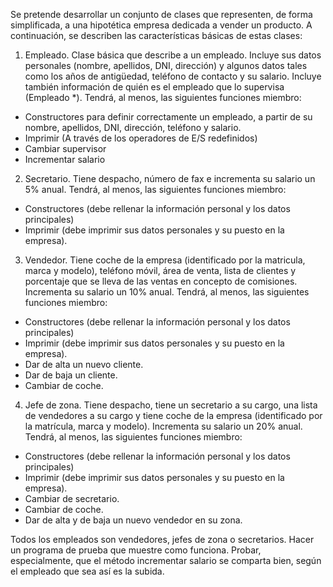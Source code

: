 Se pretende desarrollar un conjunto de clases que representen, de forma simplificada, a una hipotética empresa dedicada a vender un producto. A continuación, se describen las características básicas de estas clases:
1. Empleado. Clase básica que describe a un empleado. Incluye sus datos personales (nombre, apellidos, DNI, dirección) y algunos datos tales como los años de antigüedad, teléfono de contacto y su salario.
Incluye también información de quién es el empleado que lo supervisa (Empleado *). Tendrá, al menos, las siguientes funciones miembro:

- Constructores para definir correctamente un empleado, a partir de su nombre, apellidos, DNI, dirección, teléfono y salario.
- Imprimir (A través de los operadores de E/S redefinidos)
- Cambiar supervisor
- Incrementar salario
  
2. Secretario. Tiene despacho, número de fax e incrementa su salario un 5% anual.
Tendrá, al menos, las siguientes funciones miembro:

- Constructores (debe rellenar la información personal y los datos principales)
- Imprimir (debe imprimir sus datos personales y su puesto en la empresa).
  
3. Vendedor. Tiene coche de la empresa (identificado por la matricula, marca y modelo), teléfono móvil, área de venta, lista de clientes y porcentaje que se lleva de las ventas en concepto de comisiones. Incrementa su salario un 10% anual. Tendrá, al menos, las siguientes funciones miembro:

- Constructores (debe rellenar la información personal y los datos principales)
- Imprimir (debe imprimir sus datos personales y su puesto en la empresa).
- Dar de alta un nuevo cliente.
- Dar de baja un cliente.
- Cambiar de coche.

4. Jefe de zona. Tiene despacho, tiene un secretario a su cargo, una lista de vendedores a su cargo y tiene coche de la empresa (identificado por la matrícula, marca y modelo). Incrementa su salario un 20% anual.
Tendrá, al menos, las siguientes funciones miembro:

- Constructores (debe rellenar la información personal y los datos principales)
- Imprimir (debe imprimir sus datos personales y su puesto en la empresa).
- Cambiar de secretario.
- Cambiar de coche.
- Dar de alta y de baja un nuevo vendedor en su zona.

Todos los empleados son vendedores, jefes de zona o secretarios. Hacer un programa de prueba que muestre como funciona. Probar, especialmente, que el método incrementar salario se comparta bien, según el empleado que sea así es la subida.
